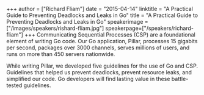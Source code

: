 +++
author = ["Richard Fliam"]
date = "2015-04-14"
linktitle = "A Practical Guide to Preventing Deadlocks and Leaks in Go"
title = "A Practical Guide to Preventing Deadlocks and Leaks in Go"
speakerimage = ["/images/speakers/rishard-fliam.jpg"]
speakerpage=["/speakers/richard-fliam"]
+++
Communicating Sequential Processes (CSP) are a foundational element of writing Go code. Our Go application, Pillar, processes 15 gigabits per second, packages over 3000 channels, serves millions of users, and runs on more than 450 servers nationwide.

While writing Pillar, we developed five guidelines for the use of Go and CSP. Guidelines that helped us prevent deadlocks, prevent resource leaks, and simplified our code. Go developers will find lasting value in these battle-tested guidelines.

